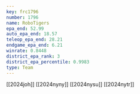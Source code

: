 ```yaml
---
key: frc1796
number: 1796
name: RoboTigers
epa_end: 52.99
auto_epa_end: 18.57
teleop_epa_end: 28.21
endgame_epa_end: 6.21
winrate: 0.8448
district_epa_rank: 3
district_epa_percentile: 0.9983
type: Team
---
```

[[2024joh]]
[[2024nyny]]
[[2024nysu]]
[[2024nytr]]
